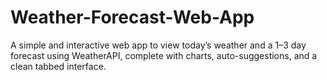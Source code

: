 # Weather-Forecast-Web-App
 A simple and interactive web app to view today’s weather and a 1–3 day forecast using WeatherAPI, complete with charts, auto-suggestions, and a clean tabbed interface.
